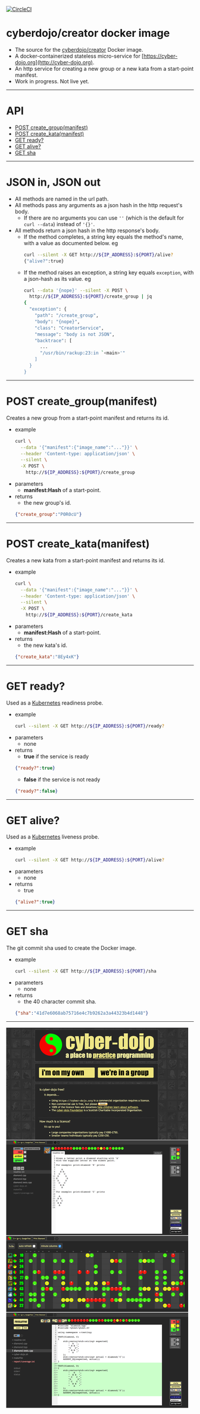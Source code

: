[![CircleCI](https://circleci.com/gh/cyber-dojo/creator.svg?style=svg)](https://circleci.com/gh/cyber-dojo/creator)

# cyberdojo/creator docker image

- The source for the [cyberdojo/creator](https://hub.docker.com/r/cyberdojo/creator/tags) Docker image.
- A docker-containerized stateless micro-service for [https://cyber-dojo.org](http://cyber-dojo.org).
- An http service for creating a new group or a new kata from a start-point manifest.
- Work in progress. Not live yet.

- - - -
# API
  * [POST create_group(manifest)](#post-creategroupmanifest)
  * [POST create_kata(manifest)](#post-createkatamanifest)
  * [GET ready?](#get-http-ready)
  * [GET alive?](#get-alive)  
  * [GET sha](#get-sha)

- - - -
# JSON in, JSON out
  * All methods are named in the url path.
  * All methods pass any arguments as a json hash in the http request's body.
    * If there are no arguments you can use ```''``` (which is the default
      for ```curl --data```) instead of ```'{}'```.
  * All methods return a json hash in the http response's body.
    * If the method completes, a string key equals the method's name, with
      a value as documented below. eg
      ```bash
      curl --silent -X GET http://${IP_ADDRESS}:${PORT}/alive?
      {"alive?":true}
      ```
    * If the method raises an exception, a string key equals ```exception```, with
      a json-hash as its value. eg
      ```bash
      curl --data '{nope}' --silent -X POST \
        http://${IP_ADDRESS}:${PORT}/create_group | jq      
      {
        "exception": {
          "path": "/create_group",
          "body": "{nope}",
          "class": "CreatorService",
          "message": "body is not JSON",
          "backtrace": [
            ...
            "/usr/bin/rackup:23:in `<main>'"
          ]
        }
      }
      ```

- - - -
# POST create_group(manifest)
Creates a new group from a start-point manifest and returns its id.
- example
  ```bash
  curl \
    --data '{"manifest":{"image_name":"..."}}' \
    --header 'Content-type: application/json' \
    --silent \
    -X POST \
      http://${IP_ADDRESS}:${PORT}/create_group
  ```
- parameters
  * **manifest:Hash** of a start-point.
- returns
  * the new group's id.
  ```json
  {"create_group":"P0R0cU"}
  ```

- - - -
# POST create_kata(manifest)
Creates a new kata from a start-point manifest and returns its id.
- example
  ```bash
  curl \
    --data '{"manifest":{"image_name":"..."}}' \
    --header 'Content-type: application/json' \
    --silent \
    -X POST \
      http://${IP_ADDRESS}:${PORT}/create_kata
  ```
- parameters
  * **manifest:Hash** of a start-point.
- returns
  * the new kata's id.
  ```json
  {"create_kata":"8Ey4xK"}
  ```

- - - -
# GET ready?
Used as a [Kubernetes](https://kubernetes.io/) readiness probe.
- example
  ```bash     
  curl --silent -X GET http://${IP_ADDRESS}:${PORT}/ready?
  ```
- parameters
  * none
- returns
  * **true** if the service is ready
  ```json
  {"ready?":true}
  ```
  * **false** if the service is not ready
  ```json
  {"ready?":false}
  ```

- - - -
# GET alive?
Used as a [Kubernetes](https://kubernetes.io/) liveness probe.
- example
  ```bash     
  curl --silent -X GET http://${IP_ADDRESS}:${PORT}/alive?
  ```
- parameters
  * none
- returns
  * true
  ```json
  {"alive?":true}
  ```

- - - -
# GET sha
The git commit sha used to create the Docker image.
- example
  ```bash     
  curl --silent -X GET http://${IP_ADDRESS}:${PORT}/sha
  ```
- parameters
  * none
- returns
  * the 40 character commit sha.
  ```json
  {"sha":"41d7e6068ab75716e4c7b9262a3a44323b4d1448"}
  ```

- - - -
![cyber-dojo.org home page](https://github.com/cyber-dojo/cyber-dojo/blob/master/shared/home_page_snapshot.png)
